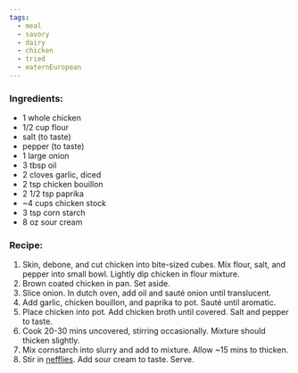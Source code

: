 ```yaml
---
tags:
  - meal
  - savory
  - dairy
  - chicken
  - tried
  - eaternEuropean
---
```

### Ingredients:
- 1 whole chicken
- 1/2 cup flour
- salt (to taste)
- pepper (to taste)
- 1 large onion 
- 3 tbsp oil
- 2 cloves garlic, diced
- 2 tsp chicken bouillon 
- 2 1/2 tsp paprika
- ~4 cups chicken stock
- 3 tsp corn starch
- 8 oz sour cream

### Recipe:
1. Skin, debone, and cut chicken into bite-sized cubes. Mix flour, salt, and pepper into small bowl. Lightly dip chicken in flour mixture. 
2. Brown coated chicken in pan. Set aside. 
3. Slice onion. In dutch oven, add oil and sauté onion until translucent. 
4. Add garlic, chicken bouillon, and paprika to pot. Sauté until aromatic. 
5. Place chicken into pot. Add chicken broth until covered. Salt and pepper to taste. 
6. Cook 20-30 mins uncovered, stirring occasionally. Mixture should thicken slightly. 
7. Mix cornstarch into slurry and add to mixture. Allow ~15 mins to thicken. 
8. Stir in [nefflies](). Add sour cream to taste. Serve. 